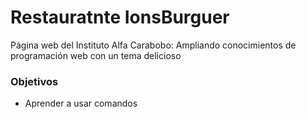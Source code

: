 # Restauratnte IonsBurguer

Página web del Instituto Alfa Carabobo: Ampliando conocimientos de programación web con un tema delicioso  

### Objetivos

- Aprender a usar comandos